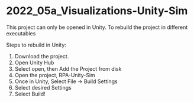 # 2022_05a_Visualizations-Unity-Sim

This project can only be opened in Unity. To rebuild the project in different executables

Steps to rebuild in Unity:

1. Download the project.
2. Open Unity Hub
3. Select open, then Add the Project from disk
4. Open the project, RPA-Unity-Sim
5. Once in Unity, Select File -> Build Settings
6. Select desired Settings
7. Select Build!
